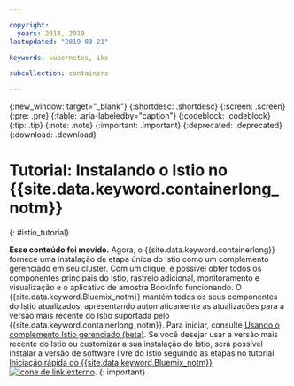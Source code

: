 ```yaml
---

copyright:
  years: 2014, 2019
lastupdated: "2019-03-21"

keywords: kubernetes, iks

subcollection: containers

---
```


{:new_window: target="_blank"}
{:shortdesc: .shortdesc}
{:screen: .screen}
{:pre: .pre}
{:table: .aria-labeledby="caption"}
{:codeblock: .codeblock}
{:tip: .tip}
{:note: .note}
{:important: .important}
{:deprecated: .deprecated}
{:download: .download}


# Tutorial: Instalando o Istio no {{site.data.keyword.containerlong_notm}}
{: #istio_tutorial}

**Esse conteúdo foi movido.** Agora, o {{site.data.keyword.containerlong}} fornece uma instalação de etapa única do Istio como um complemento gerenciado em seu cluster. Com um clique, é possível obter todos os componentes principais do Istio, rastreio adicional, monitoramento e visualização e o aplicativo de amostra BookInfo funcionando. O {{site.data.keyword.Bluemix_notm}} mantém todos os seus componentes do Istio atualizados, apresentando automaticamente as atualizações para a versão mais recente do Istio suportada pelo {{site.data.keyword.containerlong_notm}}. Para iniciar, consulte [Usando o complemento Istio gerenciado (beta)](/docs/containers?topic=containers-istio). Se você desejar usar a versão mais recente do Istio ou customizar a sua instalação do Istio, será possível instalar a versão de software livre do Istio seguindo as etapas no tutorial [Iniciação rápida do {{site.data.keyword.Bluemix_notm}} ![Ícone de link externo](../icons/launch-glyph.svg "Ícone de link externo")](https://istio.io/docs/setup/kubernetes/quick-start-ibm/).
{: important}
